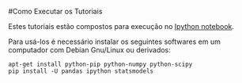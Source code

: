 #Como Executar os Tutoriais

Estes tutoriais estão compostos para execução no [Ipython notebook](http://ipython.org/ipython-doc/stable/interactive/htmlnotebook.html?highlight=notebook).

Para usá-los é necessário instalar os seguintes softwares em um computador com Debian Gnu/Linux ou derivados:

	apt-get install python-pip python-numpy python-scipy
	pip install -U pandas ipython statsmodels
